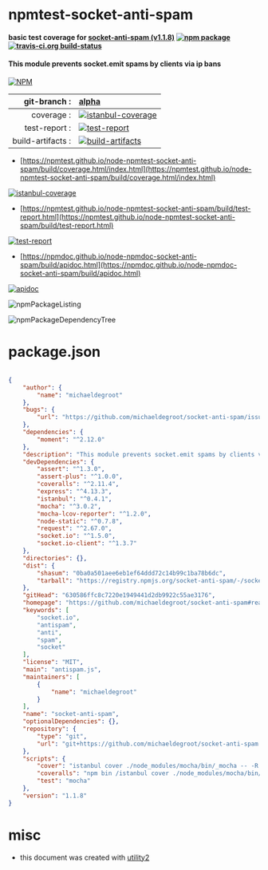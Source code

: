 # npmtest-socket-anti-spam

#### basic test coverage for  [socket-anti-spam (v1.1.8)](https://github.com/michaeldegroot/socket-anti-spam#readme)  [![npm package](https://img.shields.io/npm/v/npmtest-socket-anti-spam.svg?style=flat-square)](https://www.npmjs.org/package/npmtest-socket-anti-spam) [![travis-ci.org build-status](https://api.travis-ci.org/npmtest/node-npmtest-socket-anti-spam.svg)](https://travis-ci.org/npmtest/node-npmtest-socket-anti-spam)

#### This module prevents socket.emit spams by clients via ip bans

[![NPM](https://nodei.co/npm/socket-anti-spam.png?downloads=true&downloadRank=true&stars=true)](https://www.npmjs.com/package/socket-anti-spam)

| git-branch : | [alpha](https://github.com/npmtest/node-npmtest-socket-anti-spam/tree/alpha)|
|--:|:--|
| coverage : | [![istanbul-coverage](https://npmtest.github.io/node-npmtest-socket-anti-spam/build/coverage.badge.svg)](https://npmtest.github.io/node-npmtest-socket-anti-spam/build/coverage.html/index.html)|
| test-report : | [![test-report](https://npmtest.github.io/node-npmtest-socket-anti-spam/build/test-report.badge.svg)](https://npmtest.github.io/node-npmtest-socket-anti-spam/build/test-report.html)|
| build-artifacts : | [![build-artifacts](https://npmtest.github.io/node-npmtest-socket-anti-spam/glyphicons_144_folder_open.png)](https://github.com/npmtest/node-npmtest-socket-anti-spam/tree/gh-pages/build)|

- [https://npmtest.github.io/node-npmtest-socket-anti-spam/build/coverage.html/index.html](https://npmtest.github.io/node-npmtest-socket-anti-spam/build/coverage.html/index.html)

[![istanbul-coverage](https://npmtest.github.io/node-npmtest-socket-anti-spam/build/screenCapture.buildCi.browser.%252Ftmp%252Fbuild%252Fcoverage.lib.html.png)](https://npmtest.github.io/node-npmtest-socket-anti-spam/build/coverage.html/index.html)

- [https://npmtest.github.io/node-npmtest-socket-anti-spam/build/test-report.html](https://npmtest.github.io/node-npmtest-socket-anti-spam/build/test-report.html)

[![test-report](https://npmtest.github.io/node-npmtest-socket-anti-spam/build/screenCapture.buildCi.browser.%252Ftmp%252Fbuild%252Ftest-report.html.png)](https://npmtest.github.io/node-npmtest-socket-anti-spam/build/test-report.html)

- [https://npmdoc.github.io/node-npmdoc-socket-anti-spam/build/apidoc.html](https://npmdoc.github.io/node-npmdoc-socket-anti-spam/build/apidoc.html)

[![apidoc](https://npmdoc.github.io/node-npmdoc-socket-anti-spam/build/screenCapture.buildCi.browser.%252Ftmp%252Fbuild%252Fapidoc.html.png)](https://npmdoc.github.io/node-npmdoc-socket-anti-spam/build/apidoc.html)

![npmPackageListing](https://npmtest.github.io/node-npmtest-socket-anti-spam/build/screenCapture.npmPackageListing.svg)

![npmPackageDependencyTree](https://npmtest.github.io/node-npmtest-socket-anti-spam/build/screenCapture.npmPackageDependencyTree.svg)



# package.json

```json

{
    "author": {
        "name": "michaeldegroot"
    },
    "bugs": {
        "url": "https://github.com/michaeldegroot/socket-anti-spam/issues"
    },
    "dependencies": {
        "moment": "^2.12.0"
    },
    "description": "This module prevents socket.emit spams by clients via ip bans",
    "devDependencies": {
        "assert": "^1.3.0",
        "assert-plus": "^1.0.0",
        "coveralls": "^2.11.4",
        "express": "^4.13.3",
        "istanbul": "^0.4.1",
        "mocha": "^3.0.2",
        "mocha-lcov-reporter": "^1.2.0",
        "node-static": "^0.7.8",
        "request": "^2.67.0",
        "socket.io": "^1.5.0",
        "socket.io-client": "^1.3.7"
    },
    "directories": {},
    "dist": {
        "shasum": "0ba0a501aee6eb1ef64ddd72c14b99c1ba78b6dc",
        "tarball": "https://registry.npmjs.org/socket-anti-spam/-/socket-anti-spam-1.1.8.tgz"
    },
    "gitHead": "630586ffc8c7220e1949441d2db9922c55ae3176",
    "homepage": "https://github.com/michaeldegroot/socket-anti-spam#readme",
    "keywords": [
        "socket.io",
        "antispam",
        "anti",
        "spam",
        "socket"
    ],
    "license": "MIT",
    "main": "antispam.js",
    "maintainers": [
        {
            "name": "michaeldegroot"
        }
    ],
    "name": "socket-anti-spam",
    "optionalDependencies": {},
    "repository": {
        "type": "git",
        "url": "git+https://github.com/michaeldegroot/socket-anti-spam.git"
    },
    "scripts": {
        "cover": "istanbul cover ./node_modules/mocha/bin/_mocha -- -R spec ./test/*",
        "coveralls": "npm bin /istanbul cover ./node_modules/mocha/bin/_mocha -- -R spec ./test/* && node node_modules/coveralls/bin/coveralls.js < coverage/lcov.info",
        "test": "mocha"
    },
    "version": "1.1.8"
}
```



# misc
- this document was created with [utility2](https://github.com/kaizhu256/node-utility2)

